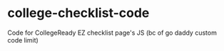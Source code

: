 # college-checklist-code
Code for CollegeReady EZ checklist page's JS (bc of go daddy custom code limit)
